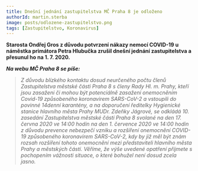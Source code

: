 ```yaml
---
title: Dnešní jednání zastupitelstva MČ Praha 8 je odloženo
authorId: martin.sterba
image: posts/odlozene-zastupitelstvo.png
tags: [Zastupitelstvo, Koronavirus]
---
```


**Starosta Ondřej Gros z důvodu potvrzení nákazy nemocí COVID-19 u náměstka primátora Petra Hlubučka zrušil dnešní jednání zastupitelstva a přesunul ho na 1. 7. 2020.**

***Na webu MČ Praha 8 se píše:***

> *Z důvodu blízkého kontaktu dosud neurčeného počtu členů Zastupitelstva městské části Praha 8 s členy Rady Hl. m. Prahy, kteří jsou zasaženi či mohou být potenciálně zasaženi onemocněním Covid-19 způsobeného koronavirem SARS-CoV-2 a vstoupili do povinné 14denní karantény, a na doporučení ředitelky Hygienické stanice hlavního města Prahy MUDr. Zdeňky Jágrové, se odkládá 10. zasedání Zastupitelstva městské části Praha 8 svolané na den 17. června 2020 ve 14:00 hodin na den 1. července 2020 ve 14:00 hodin z důvodu prevence nebezpečí vzniku a rozšíření onemocnění COVID-19 způsobeného koronavirem SARS-CoV-2, kdy by již měl být znám rozsah rozšíření tohoto onemocnění mezi představiteli hlavního města Prahy a městských částí. Věříme, že výše uvedené opatření přijmete s pochopením vážnosti situace, o které bohužel není dosud zcela jasno.*
